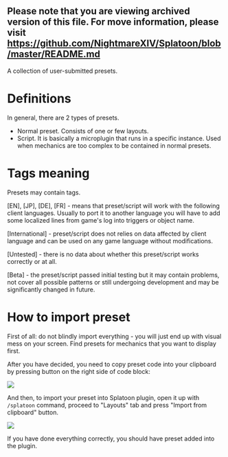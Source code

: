## Please note that you are viewing archived version of this file. For move information, please visit https://github.com/NightmareXIV/Splatoon/blob/master/README.md

A collection of user-submitted presets. 

# Definitions
In general, there are 2 types of presets.
- Normal preset. Consists of one or few layouts. 
- Script. It is basically a microplugin that runs in a specific instance. Used when mechanics are too complex to be contained in normal presets.

# Tags meaning
Presets may contain tags.

[EN], [JP], [DE], [FR] - means that preset/script will work with the following client languages. Usually to port it to another language you will have to add some localized lines from game's log into triggers or object name.

[International] - preset/script does not relies on data affected by client language and can be used on any game language without modifications.

[Untested] - there is no data about whether this preset/script works correctly or at all. 

[Beta] - the preset/script passed initial testing but it may contain problems, not cover all possible patterns or still undergoing development and may be significantly changed in future. 

# How to import preset
First of all: do not blindly import everything - you will just end up with visual mess on your screen. Find presets for mechanics that you want to display first.

After you have decided, you need to copy preset code into your clipboard by pressing button on the right side of code block:

![](/docs/images/preset_import/image_3.png)

And then, to import your preset into Splatoon plugin, open it up with `/splatoon` command, proceed to "Layouts" tab and press "Import from clipboard" button.

![](/docs/images/preset_import/image_4.png)

If you have done everything correctly, you should have preset added into the plugin.
